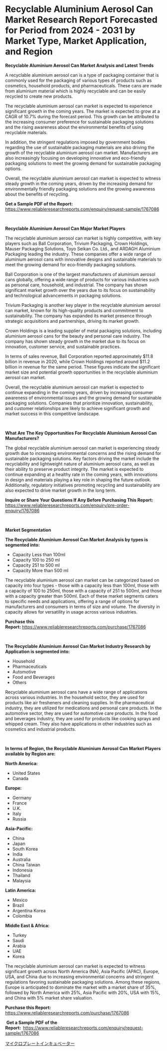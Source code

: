 <p><h1>Recyclable Aluminium Aerosol Can Market Research Report Forecasted for Period from 2024 -  2031 by Market Type, Market Application, and Region</h1></p><p><strong>Recyclable Aluminium Aerosol Can Market Analysis and Latest Trends</strong></p>
<p><p>A recyclable aluminium aerosol can is a type of packaging container that is commonly used for the packaging of various types of products such as cosmetics, household products, and pharmaceuticals. These cans are made from aluminium material which is highly recyclable and can be easily recycled to create new products.</p><p>The recyclable aluminium aerosol can market is expected to experience significant growth in the coming years. The market is expected to grow at a CAGR of 10.7% during the forecast period. This growth can be attributed to the increasing consumer preference for sustainable packaging solutions and the rising awareness about the environmental benefits of using recyclable materials.</p><p>In addition, the stringent regulations imposed by government bodies regarding the use of sustainable packaging materials are also driving the growth of the recyclable aluminium aerosol can market. Manufacturers are also increasingly focusing on developing innovative and eco-friendly packaging solutions to meet the growing demand for sustainable packaging options.</p><p>Overall, the recyclable aluminium aerosol can market is expected to witness steady growth in the coming years, driven by the increasing demand for environmentally friendly packaging solutions and the growing awareness about the benefits of recycling.</p></p>
<p><strong>Get a Sample PDF of the Report:&nbsp;</strong> <a href="https://www.reliableresearchreports.com/enquiry/request-sample/1767086">https://www.reliableresearchreports.com/enquiry/request-sample/1767086</a></p>
<p>&nbsp;</p>
<p><strong>Recyclable Aluminium Aerosol Can Major Market Players</strong></p>
<p><p>The recyclable aluminium aerosol can market is highly competitive, with key players such as Ball Corporation, Trivium Packaging, Crown Holdings, Mauser Packaging Solutions, Toyo Seikan Co. Ltd., and ARDAGH Aluminium Packaging leading the industry. These companies offer a wide range of aluminium aerosol cans with innovative designs and sustainable materials to meet the growing demand for eco-friendly packaging solutions.</p><p>Ball Corporation is one of the largest manufacturers of aluminium aerosol cans globally, offering a wide range of products for various industries such as personal care, household, and industrial. The company has shown significant market growth over the years due to its focus on sustainability and technological advancements in packaging solutions.</p><p>Trivium Packaging is another key player in the recyclable aluminium aerosol can market, known for its high-quality products and commitment to sustainability. The company has expanded its market presence through strategic acquisitions and partnerships, driving its market growth.</p><p>Crown Holdings is a leading supplier of metal packaging solutions, including aluminium aerosol cans for the beauty and personal care industry. The company has shown steady growth in the market due to its focus on innovation, customer service, and sustainable practices.</p><p>In terms of sales revenue, Ball Corporation reported approximately $11.8 billion in revenue in 2020, while Crown Holdings reported around $11.2 billion in revenue for the same period. These figures indicate the significant market size and potential growth opportunities in the recyclable aluminium aerosol can market.</p><p>Overall, the recyclable aluminium aerosol can market is expected to continue expanding in the coming years, driven by increasing consumer awareness of environmental issues and the growing demand for sustainable packaging solutions. Companies that prioritize innovation, sustainability, and customer relationships are likely to achieve significant growth and market success in this competitive landscape.</p></p>
<p>&nbsp;</p>
<p><strong>What Are The Key Opportunities For Recyclable Aluminium Aerosol Can Manufacturers?</strong></p>
<p><p>The global recyclable aluminium aerosol can market is experiencing steady growth due to increasing environmental concerns and the rising demand for sustainable packaging solutions. Key factors driving the market include the recyclability and lightweight nature of aluminium aerosol cans, as well as their ability to preserve product integrity. The market is expected to continue expanding at a healthy rate in the coming years, with innovations in design and materials playing a key role in shaping the future outlook. Additionally, regulatory initiatives promoting recycling and sustainability are also expected to drive market growth in the long term.</p></p>
<p><strong>Inquire or Share Your Questions If Any Before Purchasing This Report:</strong> <a href="https://www.reliableresearchreports.com/enquiry/pre-order-enquiry/1767086">https://www.reliableresearchreports.com/enquiry/pre-order-enquiry/1767086</a></p>
<p>&nbsp;</p>
<p><strong>Market Segmentation</strong></p>
<p><strong>The Recyclable Aluminium Aerosol Can Market Analysis by types is segmented into:</strong></p>
<p><ul><li>Capacity Less than 100ml</li><li>Capacity 100 to 250 ml</li><li>Capacity 251 to 500 ml</li><li>Capacity More than 500 ml</li></ul></p>
<p><p>The recyclable aluminium aerosol can market can be categorized based on capacity into four types - those with a capacity less than 100ml, those with a capacity of 100 to 250ml, those with a capacity of 251 to 500ml, and those with a capacity greater than 500ml. Each of these market segments caters to specific needs and applications, offering a range of options for manufacturers and consumers in terms of size and volume. The diversity in capacity allows for versatility in usage across various industries.</p></p>
<p><strong>Purchase this Report:&nbsp;</strong><a href="https://www.reliableresearchreports.com/purchase/1767086">https://www.reliableresearchreports.com/purchase/1767086</a></p>
<p>&nbsp;</p>
<p><strong>The Recyclable Aluminium Aerosol Can Market Industry Research by Application is segmented into:</strong></p>
<p><ul><li>Household</li><li>Pharmaceuticals</li><li>Automotive</li><li>Food and Beverages</li><li>Others</li></ul></p>
<p><p>Recyclable aluminium aerosol cans have a wide range of applications across various industries. In the household sector, they are used for products like air fresheners and cleaning supplies. In the pharmaceutical industry, they are utilized for medications and personal care products. In the automotive sector, they are used for automotive care products. In the food and beverages industry, they are used for products like cooking sprays and whipped cream. They also have applications in other industries such as cosmetics and industrial products.</p></p>
<p>&nbsp;</p>
<p><strong>In terms of Region, the Recyclable Aluminium Aerosol Can Market Players available by Region are:</strong></p>
<p>
    <p> <strong> North America: </strong>
        <ul>
            <li>United States</li>
            <li>Canada</li>
        </ul>
        </p> 
    <p> <strong> Europe: </strong>
        <ul>
            <li>Germany</li>
            <li>France</li>
            <li>U.K.</li>
            <li>Italy</li>
            <li>Russia</li>
        </ul>
        </p> 
    <p> <strong> Asia-Pacific: </strong>
        <ul>
            <li>China</li>
            <li>Japan</li>
            <li>South Korea</li>
            <li>India</li>
            <li>Australia</li>
            <li>China Taiwan</li>
            <li>Indonesia</li>
            <li>Thailand</li>
            <li>Malaysia</li>
        </ul>
        </p> 
    <p> <strong> Latin America: </strong>
        <ul>
            <li>Mexico</li>
            <li>Brazil</li>
            <li>Argentina Korea</li>
            <li>Colombia</li>
        </ul>
        </p> 
    <p> <strong> Middle East & Africa: </strong>
        <ul>
            <li>Turkey</li>
            <li>Saudi</li>
            <li>Arabia</li>
            <li>UAE</li>
            <li>Korea</li>
        </ul>
    </p>
    </p>
<p><p>The recyclable aluminium aerosol can market is expected to witness significant growth across North America (NA), Asia Pacific (APAC), Europe, USA, and China due to increasing environmental concerns and stringent regulations favoring sustainable packaging solutions. Among these regions, Europe is anticipated to dominate the market with a market share of 35%, followed by North America with 25%, Asia Pacific with 20%, USA with 15%, and China with 5% market share valuation.</p></p>
<p><strong>Purchase this Report: </strong><a href="https://www.reliableresearchreports.com/purchase/1767086">https://www.reliableresearchreports.com/purchase/1767086</a></p>
<p>&nbsp;<strong>Get a Sample PDF of the Report:&nbsp;&nbsp;</strong><a href="https://www.reliableresearchreports.com/enquiry/request-sample/1767086">https://www.reliableresearchreports.com/enquiry/request-sample/1767086</a></p>
<p><strong></strong></p>
<p><p><a href="https://github.com/mreklxf44233/Market-Research-Report-List-1/blob/main/58239807313.md">マイクロプレートインキュベーター</a></p></p>